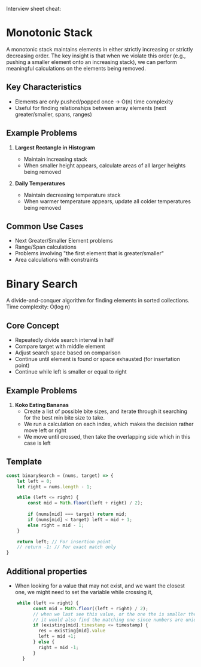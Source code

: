 Interview sheet cheat:

# Monotonic Stack

A monotonic stack maintains elements in either strictly increasing or strictly decreasing order. The key insight is that when we violate this order (e.g., pushing a smaller element onto an increasing stack), we can perform meaningful calculations on the elements being removed.

## Key Characteristics
- Elements are only pushed/popped once → O(n) time complexity
- Useful for finding relationships between array elements (next greater/smaller, spans, ranges)

## Example Problems
1. **Largest Rectangle in Histogram**
    - Maintain increasing stack
    - When smaller height appears, calculate areas of all larger heights being removed

2. **Daily Temperatures**
    - Maintain decreasing temperature stack
    - When warmer temperature appears, update all colder temperatures being removed

## Common Use Cases
- Next Greater/Smaller Element problems
- Range/Span calculations
- Problems involving "the first element that is greater/smaller"
- Area calculations with constraints

# Binary Search

A divide-and-conquer algorithm for finding elements in sorted collections. Time complexity: O(log n)

## Core Concept
- Repeatedly divide search interval in half
- Compare target with middle element
- Adjust search space based on comparison
- Continue until element is found or space exhausted (for insertation point)
- Continue while left is smaller or equal to right

## Example Problems
1. **Koko Eating Bananas**
   - Create a list of possible bite sizes, and iterate through it searching for the best min bite size to take.
   - We run a calculation on each index, which makes the decision rather move left or right
   - We move until crossed, then take the overlapping side which in this case is left

## Template
```javascript
const binarySearch = (nums, target) => {
    let left = 0;
    let right = nums.length - 1;

    while (left <= right) {
        const mid = Math.floor((left + right) / 2);
        
        if (nums[mid] === target) return mid;
        if (nums[mid] < target) left = mid + 1;
        else right = mid - 1;
    }

    return left; // For insertion point
    // return -1; // For exact match only
}
```

## Additional properties
- When looking for a value that may not exist, and we want the closest one, we might need
to set the variable while crossing it,

```javascript
    while (left <= right) {
          const mid = Math.floor((left + right) / 2);
          // when we last see this value, or the one the is smaller then it we save it. We want to continue to make sure the is actually the closest one which is smaller
          // it would also find the matching one since numbers are unique in this case
          if (existing[mid].timestamp <= timestamp) {
            res = existing[mid].value
            left = mid +1;
          } else {
            right = mid -1;
          }
      }
```
